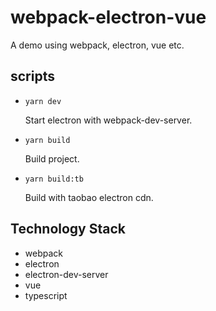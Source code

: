 # webpack-electron-vue

A demo using webpack, electron, vue etc.

## scripts

- `yarn dev`

  Start electron with webpack-dev-server.
  
- `yarn build`

  Build project.

- `yarn build:tb`

  Build with taobao electron cdn.

## Technology Stack

- webpack
- electron
- electron-dev-server
- vue
- typescript